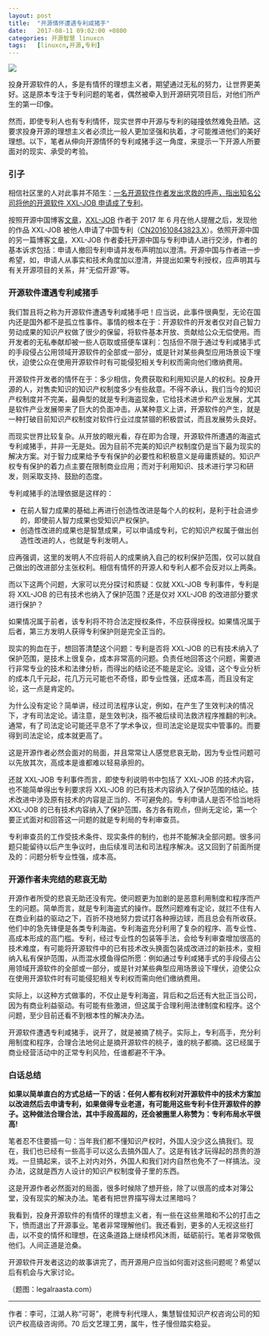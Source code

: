 ```yaml
---
layout: post
title:	"开源情怀遭遇专利咸猪手"
date:	2017-08-11 09:02:00 +0800 
categories:	开源智慧 linuxcn 
tags:	[linuxcn,开源,专利]
---
```



![](/Asserts/Images//attachment/album/201708/09/224622laxhaw9rlt5z9zea.png)


投身开源软件的人，多是有情怀的理想主义者，期望通过无私的努力，让世界更美好。这是原本专注于专利问题的笔者，偶然被牵入到开源研究项目后，对他们所产生的第一印像。


然而，即使专利人也有专利情怀，现实世界中开源与专利的碰撞依然难免丑陋。这要求投身开源的理想主义者必须比一般人更加坚强和执着，才可能推进他们的美好理想。以下，笔者从伸向开源情怀的专利咸猪手这一角度，来提示一下开源人所要面对的现实、承受的考验。


### 引子


相信社区里的人对此事并不陌生：[一名开源软件作者发出求救的呼声，指出知名公司将他的开源软件 XXL-JOB 申请成了专利](https://my.oschina.net/xuxueli/blog/918201)。


按照开源中国博客[文章](https://my.oschina.net/xuxueli/blog/918201)，[XXL-JOB](https://github.com/xuxueli/xxl-job) 作者于 2017 年 6 月在他人提醒之后，发现他的作品 XXL-JOB 被他人申请了中国专利（[CN201610843823.X](https://patents.google.com/patent/CN106648845A/zh)）。依照开源中国的另一篇博客[文章](https://my.oschina.net/javayou/blog/918941)，XXL-JOB 作者委托开源中国与专利申请人进行交涉，作者的基本诉求包括：申请人撤回专利申请并发布声明加以澄清。开源中国与作者进一步希望，如，申请人从事实和技术角度加以澄清，并提出如果专利授权，应声明其与有关开源项目的关系，并“无偿开源”等。


### 开源软件遭遇专利咸猪手


我们暂且将之称为开源软件遭遇专利咸猪手吧！应当说，此事件很典型，无论在国内还是国外都不是孤立性事件。事情的根本在于：开源软件的开发者仅对自己智力劳动成果的知识产权做了很少的保留，将软件基本开放、贡献给公众无偿使用。而开发者的无私奉献却被一些人窃取或搭便车谋利：包括但不限于通过专利咸猪手式的手段侵占公用领域开源软件的全部或一部分，或是针对某些典型应用场景设下埋伏，迫使公众在使用开源软件时有可能侵犯相关专利权而需向他们缴纳费用。


开源软件开发者的情怀在于：多少相信，免费获取和利用知识是人的权利。投身开源的人，对售卖知识的知识产权制度多少有些敌意。不得不承认，我们当今的知识产权制度并不完美，最典型的就是专利海盗现象，它给技术进步和产业发展，尤其是软件产业发展带来了巨大的负面冲击。从某种意义上讲，开源软件的产生，就是一种打破目前知识产权制度对软件行业过度禁锢的积极尝试，而且发展势头良好。


而现实世界比较复杂。从开放的眼光看，存在即为合理，开源软件所遭遇的海盗式专利咸猪手，并非一无是处。因为目前不完美的知识产权制度仍是当下最为现实的解决方案。对于智力成果给予专有保护的必要性和积极意义是毋庸质疑的。知识产权专有保护的着力点主要在限制商业应用；而对于利用知识、技术进行学习和研发，则采取支持、鼓励的态度。


专利咸猪手的法理依据是这样的：


* 在前人智力成果的基础上再进行创造性改进是每个人的权利，是利于社会进步的，即使前人智力成果也受知识产权保护。
* 创造性改进的成果也是智慧成果，可以申请成专利，它的知识产权属于做出创造性改进的人，也就是专利发明人。


应再强调，这里的发明人不应将前人的成果纳入自己的权利保护范围，仅可以就自己做出的改进部分主张权利。相信有情怀的开源人和专利人都不会反对以上两条。


而以下这两个问题，大家可以充分探讨和质疑：仅就 XXL-JOB 专利事件，专利是将 XXL-JOB 的已有技术也纳入了保护范围？还是仅对 XXL-JOB 的改进部分要求进行保护？


如果情况属于前者，该专利将不符合法定授权条件，不应获得授权。如果情况属于后者，第三方发明人获得专利保护则是完全正当的。


现实的狗血在于，想回答清楚这个问题：专利是否将 XXL-JOB 的已有技术纳入了保护范围，是技术上很复杂，成本非常高的问题。负责任地回答这个问题，需要进行非常专业的技术和法律分析，而得出的结论还不能是定论。没错，这个专业分析的成本几千元起，花几万元可能也不奇怪，即专业性强，还成本高，而且没有定论，这一点是肯定的。


为什么没有定论？简单讲，经过司法程序认定，例如，在产生了生效判决的情况下，才有司法定论。请注意，是生效判决，指不被后续司法救济程序推翻的判决。通常，有了司法定论可能还平息不了学术争议，但司法定论是现实中管事的。而要得到司法定论，成本就更高了。


这是开源作者必然会面对的局面，并且常常让人感觉悲哀无助，因为专业性问题可以先放其次，高成本是谁都难以轻易承担的。


还就 XXL-JOB 专利事件而言，即使专利说明书中包括了 XXL-JOB 的技术内容，也不能简单得出专利要求将 XXL-JOB 的已有技术内容纳入了保护范围的结论。技术改进中涉及原有技术的内容是正当的、不可避免的。专利申请人是否不恰当地将 XXL-JOB 的已有技术内容纳入了保护范围，各方各有观点，但尚无定论，第一个要正式面对和回答这一问题的就是专利局的专利审查员。


专利审查员的工作受技术条件、现实条件的制约，也并不能解决全部问题。很多问题只能留待以后产生争议时，由后续准司法和司法程序解决。这又回到了前面所提及的：问题分析专业性强，成本高。


### 开源作者未完结的悲哀无助


开源作者所受的悲哀无助还没有完。使问题更为加剧的是恶意利用制度和程序而产生的问题。简单而言，就是专利海盗式的操作。既然问题难有定论，就拦不住有人在商业利益的驱动之下，百折不挠地努力尝试打各种擦边球，而且总会有所收获。他们中的急先锋便是各类专利海盗。专利海盗充分利用了复杂的程序、高专业性、高成本形成的高门槛。专利，经过专业性的包装等手法，会给专利审查增加很高的技术难度，有可能将开源软件中的已有技术改头换面包装成改进过的新技术，变相纳入私有保护范围，从而混水摸鱼得偿所愿：例如通过专利咸猪手式的手段侵占公用领域开源软件的全部或一部分，或是针对某些典型应用场景设下埋伏，迫使公众在使用开源软件时有可能侵犯相关专利权而需向他们缴纳费用。


实际上，以这种方式做事的，不仅止是专利海盗，背后和之后还有大批正当公司，因为有商业利益驱动。有可能有些激进，但这属于合理利用法律制度和程序。这个问题，至少目前还看不到根本性的解决办法。


开源软件遭遇专利咸猪手，说开了，就是被摘了桃子。实际上，专利高手，充分利用制度和程序，合理合法地何止是摘开源软件的桃子，谁的桃子都摘。这已经属于商业经营活动中的正常专利风险，任谁都避不干净。


### 白话总结


**如果以简单直白的方式总结一下的话：任何人都有权利对开源软件中的技术方案加以改进然后去申请专利，如果做得专业老道，有可能用这些专利卡住开源软件的脖子。这种做法合理合法，其中手段高超的，还会被圈里人称赞为：专利布局水平很高!**


笔者忍不住要插一句：当年我们都不懂知识产权时，外国人没少这么搞我们。现在，我们也已经有一些高手可以这么去搞外国人了。这是有钱才玩得起的昂贵的游戏。一旦搞起来，谈不上对内对外，外国人和我们对内自然也免不了一样搞法。没办法，这就是西方人设计的知识产权制度骨子里的东西。


这是开源作者必然面对的局面，很多时候除了想开些，除了以很高的成本对簿公堂，没有现实的解决办法。笔者有把世界描写得太过黑暗吗？


我看到，投身开源软件的有情怀的理想主义者，有一些在这些黑暗和不公的打击之下，愤而退出了开源事业。笔者非常理解他们。我还看到，更多的人无视这些打击，以不变的情怀和理想，在这条道路上继续栉风沐雨，砥砺前行。笔者非常敬佩他们。人间正道是沧桑。


开源软件开发者这边的故事讲完了，而开源用户应当如何面对这些问题呢？希望以后有机会与大家讨论。


（题图：legalraasta.com）




---


作者：李可，江湖人称“可哥”，老牌专利代理人，集慧智佳知识产权咨询公司的知识产权高级咨询师。70 后文艺理工男，属牛，性子慢但踏实稳妥。
